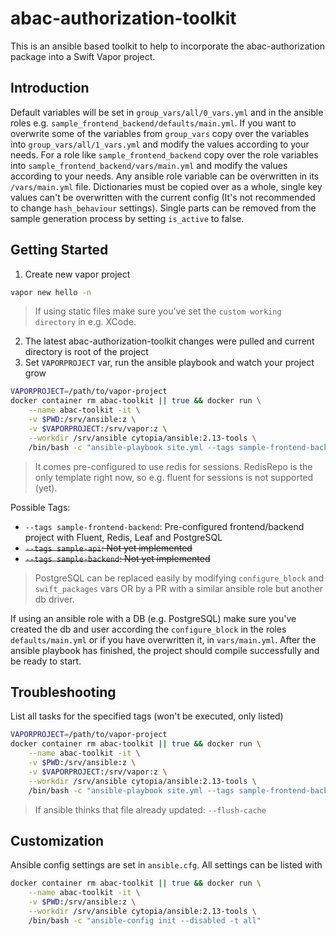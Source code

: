 # abac-authorization-toolkit
This is an ansible based toolkit to help to incorporate the abac-authorization package into a Swift Vapor project.

## Introduction
Default variables will be set in `group_vars/all/0_vars.yml` and in the ansible roles e.g. `sample_frontend_backend/defaults/main.yml`.
If you want to overwrite some of the variables from `group_vars` copy over the variables into `group_vars/all/1_vars.yml` and modify the values according to your needs. For a role like `sample_frontend_backend` copy over the role variables into `sample_frontend_backend/vars/main.yml` and modify the values according to your needs. Any ansible role variable can be overwritten in its `/vars/main.yml` file.
Dictionaries must be copied over as a whole, single key values can't be overwritten with the current config (It's not recommended to change `hash_behaviour` settings).
Single parts can be removed from the sample generation process by setting `is_active` to false.

## Getting Started
1. Create new vapor project
```bash
vapor new hello -n
```
> If using static files make sure you've set the `custom working directory` in e.g. XCode.
2. The latest abac-authorization-toolkit changes were pulled and current directory is root of the project
3. Set `VAPORPROJECT` var, run the ansible playbook and watch your project grow
```bash
VAPORPROJECT=/path/to/vapor-project
docker container rm abac-toolkit || true && docker run \
    --name abac-toolkit -it \
    -v $PWD:/srv/ansible:z \
    -v $VAPORPROJECT:/srv/vapor:z \
    --workdir /srv/ansible cytopia/ansible:2.13-tools \
    /bin/bash -c "ansible-playbook site.yml --tags sample-frontend-backend"
```
> It comes pre-configured to use redis for sessions. RedisRepo is the only template right now, so e.g. fluent for sessions is not supported (yet).

Possible Tags:
- `--tags sample-frontend-backend`: Pre-configured frontend/backend project with Fluent, Redis, Leaf and PostgreSQL
- ~~`--tags sample-api`: Not yet implemented~~
- ~~`--tags sample-backend`: Not yet implemented~~
> PostgreSQL can be replaced easily by modifying `configure_block` and `swift_packages` vars OR by a PR with a similar ansible role but another db driver.


If using an ansible role with a DB (e.g. PostgreSQL) make sure you've created the db and user according the `configure_block` in the roles `defaults/main.yml` or if you have overwritten it, in `vars/main.yml`.
After the ansible playbook has finished, the project should compile successfully and be ready to start.



## Troubleshooting
List all tasks for the specified tags (won't be executed, only listed)
```bash
VAPORPROJECT=/path/to/vapor-project
docker container rm abac-toolkit || true && docker run \
    --name abac-toolkit -it \
    -v $PWD:/srv/ansible:z \
    -v $VAPORPROJECT:/srv/vapor:z \
    --workdir /srv/ansible cytopia/ansible:2.13-tools \
    /bin/bash -c "ansible-playbook site.yml --tags sample-frontend-backend --list-tasks"
```
> If ansible thinks that file already updated: `--flush-cache`


## Customization
Ansible config settings are set in `ansible.cfg`. All settings can be listed with
```bash
docker container rm abac-toolkit || true && docker run \
    --name abac-toolkit -it \
    -v $PWD:/srv/ansible:z \
    --workdir /srv/ansible cytopia/ansible:2.13-tools \
    /bin/bash -c "ansible-config init --disabled -t all"
```

